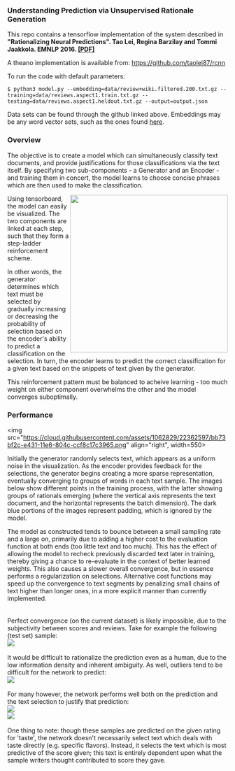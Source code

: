 ### Understanding Prediction via Unsupervised Rationale Generation

This repo contains a tensorflow implementation of the system described in <br>
<b>"Rationalizing Neural Predictions". Tao Lei, Regina Barzilay and Tommi Jaakkola. EMNLP 2016.  [[PDF]](https://people.csail.mit.edu/taolei/papers/emnlp16_rationale.pdf)</b>

A theano implementation is available from: https://github.com/taolei87/rcnn


To run the code with default parameters:
```
$ python3 model.py --embedding=data/review+wiki.filtered.200.txt.gz --training=data/reviews.aspect1.train.txt.gz --testing=data/reviews.aspect1.heldout.txt.gz --output=output.json
```

Data sets can be found through the github linked above. Embeddings may be any word vector sets, such as the ones found [here](http://nlp.stanford.edu/projects/glove/).
<br>

### Overview

The objective is to create a model which can simultaneously classify text documents, and provide justifications for those classifications via the text itself. By specifying two sub-components - a Generator and an Encoder - and training them in concert, the model learns to choose concise phrases which are then used to make the classification. 

<img src="https://cloud.githubusercontent.com/assets/1062829/21734445/665aa81c-d431-11e6-9c6b-e2eb2118c5c5.png" width=360  align="right">
Using tensorboard, the model can easily be visualized. The two components are linked at each step, such that they form a step-ladder reinforcement scheme. 

In other words, the generator determines which text must be selected by gradually increasing or decreasing the probability of selection based on the encoder's ability to predict a classification on the selection. In turn, the encoder learns to predict the correct classification for a given text based on the snippets of text given by the generator. 

This reinforcement pattern must be balanced to acheive learning - too much weight on either component overwhelms the other and the model converges suboptimally. 


### Performance

<img src="https://cloud.githubusercontent.com/assets/1062829/22362597/bb73bf2c-e431-11e6-804c-ccf8c17c3965.png" align="right", width=550>

Initially the generator randomly selects text, which appears as a uniform noise in the visualization. As the encoder provides feedback for the selections, the generator begins creating a more sparse representation, eventually converging to groups of words in each text sample. The images below show different points in the training process, with the latter showing groups of rationals emerging (where the vertical axis represents the text document, and the horizontal represents the batch dimension). The dark blue portions of the images represent padding, which is ignored by the model.

The model as constructed tends to bounce between a small sampling rate and a large on, primarily due to adding a higher cost to the evaluation function at both ends (too little text and too much). This has the effect of allowing the model to recheck previously discarded text later in training, thereby giving a chance to re-evaluate in the context of better learned weights. This also causes a slower overall convergence, but in essence performs a regularization on selections. Alternative cost functions may speed up the convergence to text segments by penalizing small chains of text higher than longer ones, in a more explicit manner than currently implemented.
<br>
<br>
<br>
Perfect convergence (on the current dataset) is likely impossible, due to the subjectivity between scores and reviews. Take for example the following (test set) sample:
<br>
<img src="https://cloud.githubusercontent.com/assets/1062829/22362673/72d31a1e-e432-11e6-8d3c-256e35002a8d.png">
<br>
<br>
It would be difficult to rationalize the prediction even as a human, due to the low information density and inherent ambiguity.
As well, outliers tend to be difficult for the network to predict:
<br>
<img src="https://cloud.githubusercontent.com/assets/1062829/22362705/af72517e-e432-11e6-9936-17652821d704.png">
<br>
<br>
For many however, the network performs well both on the prediction and the text selection to justify that prediction:
<br>
<img src="https://cloud.githubusercontent.com/assets/1062829/22362712/b9a12fb2-e432-11e6-8c5e-068bcdf775e8.png">
<br>
<img src="https://cloud.githubusercontent.com/assets/1062829/22362724/c531c0f8-e432-11e6-97cf-3e17a96cf691.png">
<br>
<br>
One thing to note: though these samples are predicted on the given rating for 'taste', the network doesn't necessarily select text which deals with taste directly (e.g. specific flavors). Instead, it selects the text which is most predictive of the score given; this text is entirely dependent upon what the sample writers thought contributed to score they gave.
